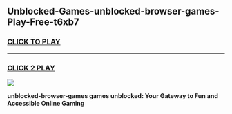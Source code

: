 
## Unblocked-Games-unblocked-browser-games-Play-Free-t6xb7
<h3>
<a href="https://premium76.site?title=unblocked-browser-games&ref=09A">CLICK TO PLAY</a></h3>
<hr>

<h3>
<a href="https://premium76.site?title=unblocked-browser-games&ref=09A">CLICK 2 PLAY</a>
  
</h3>

<a href="https://premium76.site?title=unblocked-browser-games&ref=09A"><img src="https://clearcache.store/games.png"></a>


**unblocked-browser-games games unblocked: Your Gateway to Fun and Accessible Online Gaming**
